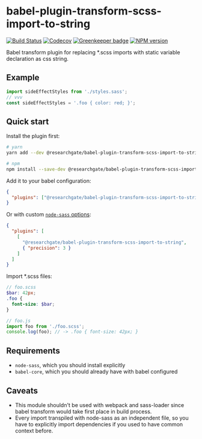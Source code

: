 # babel-plugin-transform-scss-import-to-string

<a href="https://travis-ci.org/researchgate/babel-plugin-transform-scss-import-to-string"><img alt="Build Status" src="https://travis-ci.org/researchgate/babel-plugin-transform-scss-import-to-string.svg?branch=master"></a>
<a href="https://codecov.io/gh/researchgate/babel-plugin-transform-scss-import-to-string"><img alt="Codecov" src="https://img.shields.io/codecov/c/github/researchgate/babel-plugin-transform-scss-import-to-string.svg"></a>
<a href="https://greenkeeper.io/"><img alt="Greenkeeper badge" src="https://badges.greenkeeper.io/researchgate/babel-plugin-transform-scss-import-to-string.svg"></a>
<a href="https://www.npmjs.com/package/@researchgate/babel-plugin-transform-scss-import-to-string"><img alt="NPM version" src="https://img.shields.io/npm/v/@researchgate/babel-plugin-transform-scss-import-to-string.svg"></a>

Babel transform plugin for replacing \*.scss imports with static variable
declaration as css string.

## Example

```js
import sideEffectStyles from './styles.sass';
// vvv
const sideEffectStyles = '.foo { color: red; }';
```

## Quick start

Install the plugin first:

```sh
# yarn
yarn add --dev @researchgate/babel-plugin-transform-scss-import-to-string

# npm
npm install --save-dev @researchgate/babel-plugin-transform-scss-import-to-string
```

Add it to your babel configuration:

```json
{
  "plugins": ["@researchgate/babel-plugin-transform-scss-import-to-string"]
}
```

Or with custom [`node-sass` options](https://github.com/sass/node-sass#options):

```json
{
  "plugins": [
    [
      "@researchgate/babel-plugin-transform-scss-import-to-string",
      { "precision": 3 }
    ]
  ]
}
```

Import \*.scss files:

```scss
// foo.scss
$bar: 42px;
.foo {
  font-size: $bar;
}
```

```js
// foo.js
import foo from './foo.scss';
console.log(foo); // -> .foo { font-size: 42px; }
```

## Requirements

- `node-sass`, which you should install explicitly
- `babel-core`, which you should already have with babel configured

## Caveats

- This module shouldn't be used with webpack and sass-loader since babel
  transform would take first place in build process.
- Every import transpiled with node-sass as an independent file, so you have to
  explicitly import dependencies if you used to have common context before.
